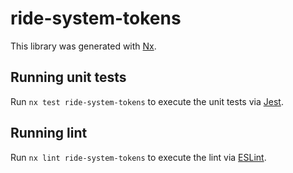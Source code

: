 # ride-system-tokens

This library was generated with [Nx](https://nx.dev).

## Running unit tests

Run `nx test ride-system-tokens` to execute the unit tests via [Jest](https://jestjs.io).

## Running lint

Run `nx lint ride-system-tokens` to execute the lint via [ESLint](https://eslint.org/).
